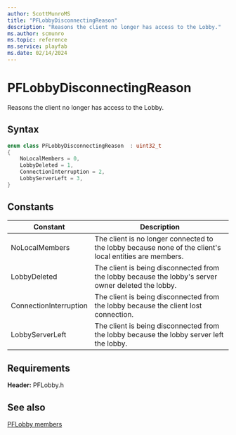 ```yaml
---
author: ScottMunroMS
title: "PFLobbyDisconnectingReason"
description: "Reasons the client no longer has access to the Lobby."
ms.author: scmunro
ms.topic: reference
ms.service: playfab
ms.date: 02/14/2024
---
```


# PFLobbyDisconnectingReason  

Reasons the client no longer has access to the Lobby.    

## Syntax  
  
```cpp
enum class PFLobbyDisconnectingReason  : uint32_t  
{  
    NoLocalMembers = 0,  
    LobbyDeleted = 1,  
    ConnectionInterruption = 2,  
    LobbyServerLeft = 3,  
}  
```  
  
## Constants  
  
| Constant | Description |
| --- | --- |
| NoLocalMembers | The client is no longer connected to the lobby because none of the client's local entities are members. |  
| LobbyDeleted | The client is being disconnected from the lobby because the lobby's server owner deleted the lobby. |  
| ConnectionInterruption | The client is being disconnected from the lobby because the client lost connection. |  
| LobbyServerLeft | The client is being disconnected from the lobby because the lobby server left the lobby. |  
  
  
## Requirements  
  
**Header:** PFLobby.h
  
## See also  
[PFLobby members](../pflobby_members.md)  

  
  
